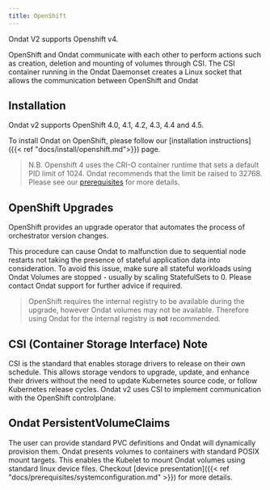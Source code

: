 ```yaml
---
title: OpenShift
---
```


Ondat V2 supports Openshift v4.

OpenShift and Ondat communicate with each other to perform actions such as
creation, deletion and mounting of volumes through CSI. The CSI container
running in the Ondat Daemonset creates a Linux socket that allows the
communication between OpenShift and Ondat 

## Installation

Ondat v2 supports OpenShift 4.0, 4.1, 4.2, 4.3, 4.4 and 4.5.

To install Ondat on OpenShift, please follow our [installation
instructions]({{< ref "docs/install/openshift.md">}}) page.

> N.B. Openshift 4 uses the CRI-O container runtime that sets a default PID
> limit of 1024. Ondat recommends that the limit be raised to 32768.
> Please see our [prerequisites](/docs/prerequisites/pidlimits) for more details.

## OpenShift Upgrades

OpenShift provides an upgrade operator that automates the process of
orchestrator version changes.

This procedure can cause Ondat to malfunction due to sequential node
restarts not taking the presence of stateful application data into
consideration. To avoid this issue, make sure all stateful workloads using
Ondat Volumes are stopped - usually by scaling StatefulSets to 0. Please
contact Ondat support for further advice if required.

> OpenShift requires the internal registry to be available during the upgrade,
> however Ondat volumes may not be available. Therefore using Ondat
> for the internal registry is **not** recommended.

## CSI (Container Storage Interface) Note

CSI is the standard that enables storage drivers to release on their own
schedule. This allows storage vendors to upgrade, update, and enhance their
drivers without the need to update Kubernetes source code, or follow Kubernetes
release cycles. Ondat v2 uses CSI to implement communication with the
OpenShift controlplane.

## Ondat PersistentVolumeClaims

The user can provide standard PVC definitions and Ondat will dynamically
provision them. Ondat presents volumes to containers with standard POSIX
mount targets. This enables the Kubelet to mount Ondat volumes using
standard linux device files. Checkout [device presentation]({{< ref
"docs/prerequisites/systemconfiguration.md" >}}) for more details.
